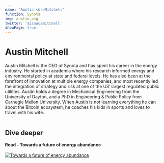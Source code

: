 ```yaml
---
name: "Austin <br>Mitchell"
function: Synota
img: austin.png
twitter: 'aisaacsmitchell'
showPage: true
---
```


# Austin Mitchell
 
Austin Mitchell is the CEO of Synota and has spent his career in the energy industry. He started in academia where his research informed energy and environmental policy at state and federal levels. He has also been at the forefront of innovation at multiple energy companies, and most recently led the integration of strategy and risk at one of the US’ largest regulated public utilities. Austin holds a degree in Mechanical Engineering from the University of Dayton, and a PhD in Engineering & Public Policy from Carnegie Mellon University. When Austin is not learning everything he can about the Bitcoin ecosystem, he coaches his kids in sports and loves to travel with his wife.
<br><br>

## Dive deeper


<div class="grid grid-cols-2 gap-5">
<div class="p-3 my-2">

**Read - Towards a future of energy abundance**  <br><br>
[![Towards a future of energy abundance](/2022/content/austin1.png)](https://bitcoinmagazine.com/business/a-future-of-energy-abundance/)
</div>

</div>

<br>




